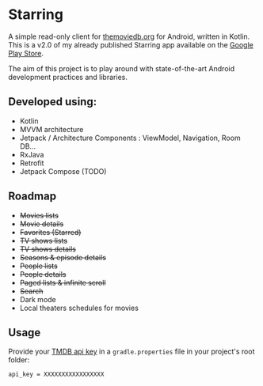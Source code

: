 # Starring

A simple read-only client for [themoviedb.org](https://www.themoviedb.org) for Android, written in Kotlin.
This is a v2.0 of my already published Starring app available on the [Google Play Store](https://play.google.com/store/apps/details?id=fr.flyingsquirrels.starring).

The aim of this project is to play around with state-of-the-art Android development practices and libraries.

## Developed using:
- Kotlin
- MVVM architecture
- Jetpack / Architecture Components : ViewModel, Navigation, Room DB...
- RxJava
- Retrofit
- Jetpack Compose (TODO)

## Roadmap
- ~~Movies lists~~
- ~~Movie details~~
- ~~Favorites (Starred)~~
- ~~TV shows lists~~
- ~~TV shows details~~
- ~~Seasons & episode details~~
- ~~People lists~~
- ~~People details~~
- ~~Paged lists & infinite scroll~~
- ~~Search~~
- Dark mode
- Local theaters schedules for movies

## Usage

Provide your [TMDB api key](https://www.themoviedb.org/faq/api) in a `gradle.properties` file in your project's root folder:
```
api_key = XXXXXXXXXXXXXXXXX
```
